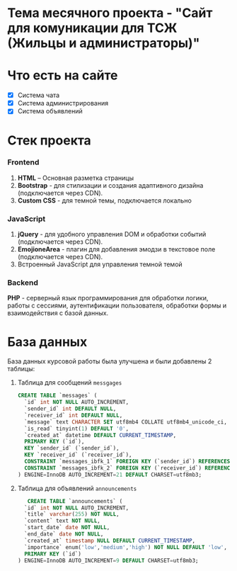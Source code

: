 # Тема месячного проекта - "Сайт для комуникации для ТСЖ (Жильцы и администраторы)"

# Что есть на сайте 
- [x] Система чата
- [x] Система администрирования
- [x] Система объявлений

# Стек проекта
### **Frontend**
   1. **HTML** – Основная разметка страницы
   2. **Bootstrap** - для стилизации и создания адаптивного дизайна (подключается через CDN).
   3. **Custom CSS** - для темной темы, подключается локально
### JavaScript
  1. **jQuery** - для удобного управления DOM и обработки событий (подключается через CDN).
  2. **EmojioneArea** - плагин для добавления эмодзи в текстовое поле (подключается через CDN).
  3. Встроенный JavaScript для управления темной темой
### Backend
   **PHP** - серверный язык программирования для обработки логики, работы с сессиями, аутентификации пользователя, обработки формы и взаимодействия с базой данных.



# База данных
База данных курсовой работы была улучшена и были добавлены 2 таблицы:
1. Таблица для сообщений ```messgages```
   ```sql
   CREATE TABLE `messages` (
     `id` int NOT NULL AUTO_INCREMENT,
     `sender_id` int DEFAULT NULL,
     `receiver_id` int DEFAULT NULL,
     `message` text CHARACTER SET utf8mb4 COLLATE utf8mb4_unicode_ci,
     `is_read` tinyint(1) DEFAULT '0',
     `created_at` datetime DEFAULT CURRENT_TIMESTAMP,
     PRIMARY KEY (`id`),
     KEY `sender_id` (`sender_id`),
     KEY `receiver_id` (`receiver_id`),
     CONSTRAINT `messages_ibfk_1` FOREIGN KEY (`sender_id`) REFERENCES `residents` (`id`),
     CONSTRAINT `messages_ibfk_2` FOREIGN KEY (`receiver_id`) REFERENCES `residents` (`id`)
   ) ENGINE=InnoDB AUTO_INCREMENT=21 DEFAULT CHARSET=utf8mb3;
   ```
2. Таблица для объявлений ```announcements```
   ```sql
      CREATE TABLE `announcements` (
     `id` int NOT NULL AUTO_INCREMENT,
     `title` varchar(255) NOT NULL,
     `content` text NOT NULL,
     `start_date` date NOT NULL,
     `end_date` date NOT NULL,
     `created_at` timestamp NULL DEFAULT CURRENT_TIMESTAMP,
     `importance` enum('low','medium','high') NOT NULL DEFAULT 'low',
     PRIMARY KEY (`id`)
   ) ENGINE=InnoDB AUTO_INCREMENT=9 DEFAULT CHARSET=utf8mb3;
   ```
